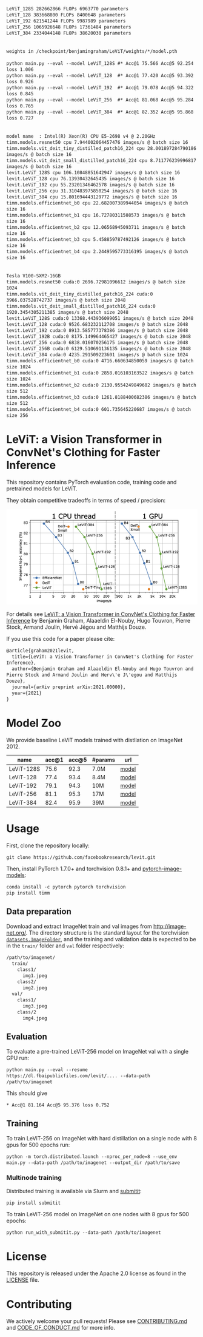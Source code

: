 ```
LeViT_128S 282662866 FLOPs 6963770 parameters
LeViT_128 383668800 FLOPs 8400648 parameters
LeViT_192 621541244 FLOPs 9987989 parameters
LeViT_256 1065926648 FLOPs 17361484 parameters
LeViT_384 2334044148 FLOPs 38620030 parameters


weights in /checkpoint/benjamingraham/LeViT/weights/*/model.pth

python main.py --eval --model LeViT_128S #* Acc@1 75.566 Acc@5 92.254 loss 1.006 
python main.py --eval --model LeViT_128  #* Acc@1 77.420 Acc@5 93.392 loss 0.926 
python main.py --eval --model LeViT_192  #* Acc@1 79.078 Acc@5 94.322 loss 0.845 
python main.py --eval --model LeViT_256  #* Acc@1 81.068 Acc@5 95.284 loss 0.765 
python main.py --eval --model LeViT_384  #* Acc@1 82.352 Acc@5 95.868 loss 0.727


model name	: Intel(R) Xeon(R) CPU E5-2698 v4 @ 2.20GHz
timm.models.resnet50 cpu 7.944002064457476 images/s @ batch size 16
timm.models.vit_deit_tiny_distilled_patch16_224 cpu 28.001897284790186 images/s @ batch size 16
timm.models.vit_deit_small_distilled_patch16_224 cpu 8.711776239996817 images/s @ batch size 16
levit.LeViT_128S cpu 106.10848851642947 images/s @ batch size 16
levit.LeViT_128 cpu 76.13930432645435 images/s @ batch size 16
levit.LeViT_192 cpu 55.23201346462578 images/s @ batch size 16
levit.LeViT_256 cpu 31.310483975850254 images/s @ batch size 16
levit.LeViT_384 cpu 15.801694443129772 images/s @ batch size 16
timm.models.efficientnet_b0 cpu 22.682007389944054 images/s @ batch size 16
timm.models.efficientnet_b1 cpu 16.72780311508573 images/s @ batch size 16
timm.models.efficientnet_b2 cpu 12.06568945093711 images/s @ batch size 16
timm.models.efficientnet_b3 cpu 5.458859787492126 images/s @ batch size 16
timm.models.efficientnet_b4 cpu 2.2449595773316195 images/s @ batch size 16


Tesla V100-SXM2-16GB
timm.models.resnet50 cuda:0 2696.72981096612 images/s @ batch size 1024
timm.models.vit_deit_tiny_distilled_patch16_224 cuda:0 3966.037528742737 images/s @ batch size 2048
timm.models.vit_deit_small_distilled_patch16_224 cuda:0 1920.3454305211385 images/s @ batch size 2048
levit.LeViT_128S cuda:0 13368.443936099051 images/s @ batch size 2048
levit.LeViT_128 cuda:0 9526.683232112708 images/s @ batch size 2048
levit.LeViT_192 cuda:0 8913.585777378386 images/s @ batch size 2048
levit.LeViT_192B cuda:0 8175.149964465427 images/s @ batch size 2048
levit.LeViT_256 cuda:0 6838.016070256175 images/s @ batch size 2048
levit.LeViT_256B cuda:0 6129.510691136135 images/s @ batch size 2048
levit.LeViT_384 cuda:0 4235.291509223601 images/s @ batch size 1024
timm.models.efficientnet_b0 cuda:0 4716.660634850059 images/s @ batch size 1024
timm.models.efficientnet_b1 cuda:0 2858.016103163522 images/s @ batch size 1024
timm.models.efficientnet_b2 cuda:0 2130.9554249849602 images/s @ batch size 512
timm.models.efficientnet_b3 cuda:0 1261.8188400682386 images/s @ batch size 512
timm.models.efficientnet_b4 cuda:0 601.735645220687 images/s @ batch size 256
```


# LeViT: a Vision Transformer in ConvNet's Clothing for Faster Inference

This repository contains PyTorch evaluation code, training code and pretrained models for LeViT.

They obtain competitive tradeoffs in terms of speed / precision:

![LeViT](.github/levit.png)

For details see [LeViT: a Vision Transformer in ConvNet's Clothing for Faster Inference](https://arxiv.org/abs/2104.00000) by Benjamin Graham, Alaaeldin El-Nouby, Hugo Touvron, Pierre Stock, Armand Joulin, Hervé Jégou and Matthijs Douze.

If you use this code for a paper please cite:

```
@article{graham2021levit,
  title={LeViT: a Vision Transformer in ConvNet's Clothing for Faster Inference},
  author={Benjamin Graham and Alaaeldin El-Nouby and Hugo Touvron and Pierre Stock and Armand Joulin and Herv\'e J\'egou and Matthijs Douze},
  journal={arXiv preprint arXiv:2021.00000},
  year={2021}
}
```

# Model Zoo

We provide baseline LeViT  models trained with distllation on ImageNet 2012. 

| name | acc@1 | acc@5 | #params | url |
| --- | --- | --- | --- | --- |
| LeViT-128S | 75.6 |  92.3 | 7.0M | [model](https://dl.fbaipublicfiles.com/LeViT/) |
| LeViT-128  | 77.4 |  93.4 | 8.4M | [model](https://dl.fbaipublicfiles.com/LeViT/) |
| LeViT-192  | 79.1 |  94.3 | 10M | [model](https://dl.fbaipublicfiles.com/LeViT/) |
| LeViT-256  | 81.1 |  95.3 | 17M | [model](https://dl.fbaipublicfiles.com/LeViT/) |
| LeViT-384  | 82.4 |  95.9 | 39M | [model](https://dl.fbaipublicfiles.com/LeViT/) |


# Usage

First, clone the repository locally:
```
git clone https://github.com/facebookresearch/levit.git
```
Then, install PyTorch 1.7.0+ and torchvision 0.8.1+ and [pytorch-image-models](https://github.com/rwightman/pytorch-image-models):

```
conda install -c pytorch pytorch torchvision
pip install timm
```

## Data preparation

Download and extract ImageNet train and val images from http://image-net.org/.
The directory structure is the standard layout for the torchvision [`datasets.ImageFolder`](https://pytorch.org/docs/stable/torchvision/datasets.html#imagefolder), and the training and validation data is expected to be in the `train/` folder and `val` folder respectively:

```
/path/to/imagenet/
  train/
    class1/
      img1.jpeg
    class2/
      img2.jpeg
  val/
    class1/
      img3.jpeg
    class/2
      img4.jpeg
```

## Evaluation
To evaluate a pre-trained LeViT-256 model on ImageNet val with a single GPU run:
```
python main.py --eval --resume https://dl.fbaipublicfiles.com/levit/.... --data-path /path/to/imagenet
```
This should give
```
* Acc@1 81.164 Acc@5 95.376 loss 0.752
```


## Training
To train LeViT-256 on ImageNet with hard distillation on a single node with 8 gpus for 500 epochs run:

```
python -m torch.distributed.launch --nproc_per_node=8 --use_env main.py --data-path /path/to/imagenet --output_dir /path/to/save
```

### Multinode training

Distributed training is available via Slurm and [submitit](https://github.com/facebookincubator/submitit):

```
pip install submitit
```

To train LeViT-256 model on ImageNet on one nodes with 8 gpus for 500 epochs:

```
python run_with_submitit.py --data-path /path/to/imagenet
```

# License
This repository is released under the Apache 2.0 license as found in the [LICENSE](LICENSE) file.

# Contributing
We actively welcome your pull requests! Please see [CONTRIBUTING.md](.github/CONTRIBUTING.md) and [CODE_OF_CONDUCT.md](.github/CODE_OF_CONDUCT.md) for more info.
